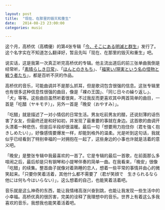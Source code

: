 ```yaml
---

layout: post
title:  "现在、在那里的毁灭和重生"
date:   2014-08-23 23:00:00
categories: music

---
```


[itunes]:https://itunes.apple.com/jp/album/jin-sokoniaru-ming-mieto-qun/id898857964
[s1]:http://ja.wikipedia.org/wiki/%E7%B4%A0%E6%99%B4%E3%82%89%E3%81%97%E3%81%8D%E6%97%A5%E5%B8%B8_(%E6%9B%B2)
[s2]:http://ja.wikipedia.org/wiki/%E3%81%BB%E3%82%93%E3%81%A8%E3%81%AE%E3%81%8D%E3%82%82%E3%81%A1
[s3]:http://ja.wikipedia.org/wiki/%E7%A6%8F%E7%AC%91%E3%81%84/%E7%8F%BE%E5%AE%9F%E3%81%A8%E3%81%84%E3%81%86%E5%90%8D%E3%81%AE%E6%80%AA%E7%89%A9%E3%81%A8%E6%88%A6%E3%81%86%E8%80%85%E3%81%9F%E3%81%A1

这个月，高桥优（高橋優）的第4张专辑「[今、そこにある明滅と群生][itunes]」发行了。这个名字实在不知道怎么翻译好，暂且先叫「现在、在那里的毁灭和重生」吧。

说实话，这是我第一次真正听完高桥优的专辑。他主流出道后的前三张单曲我倒是经常听，「[素晴らしき日常][s1]」、「[ほんとのきもち][s2]」、「[福笑い/現実という名の怪物と戦う者たち][s3]」，都是百听不厌的作品。

高桥优的音乐，可能曲调并不是那么抓耳，但是歌词包含很强的信息。这张专辑里也有很多这种信息性很强的曲目，像是「裸の王国」、「同じ日々の繰り返し」、「犬」等等。这些曲目虽然听着很爽，不过我反而更喜欢其中两首简单的曲目，一首是「吃醋（ヤキモチ）」，另外一首是「晚安（おやすみ）」。

「吃醋」就是描述了一对小情侣的日常生活。男友吃前男友的醋，还说刻薄的话伤害了女友，但最终还是和好如初，并发现了最重要的事就在身边。这首歌的曲调开头漂着一种悲伤，但是后半段却很温暖。最后一句「想要用力抱住你（君を強く抱きしめたい）」，好像感情要爆发一样，却能到格外的温柔。光是听到这句话，我就似乎已经看到了特别幸福的一对拥抱在一起了，这些身边的小事也许就是活着的意义吧。

「晚安」是整张专辑中我最喜欢的一首了。它是专辑的最后一首歌，在前面那么多喧闹之后，最后却是只有钢琴和小提琴伴奏的简单一曲。在我看来，「晚安」很像「吃醋」的续集。整首曲子就像对着熟睡的恋人，想着一些平常的事情并由心的微笑起来。「只要你笑着活着，其他什么都不需要了（君が笑顔で　生きられるなら　他には何も今はいらない）」，这么想着的自己，也能笑着活着吧。

音乐就是这么神奇的东西，能让我情绪高涨兴奋到跳，也能让我发现一些生活中的小幸福。高桥优真的很厉害，完美的诠释了我理想中的音乐。世界上有着这么多我喜欢的音乐，我想我也能笑着活着吧。


